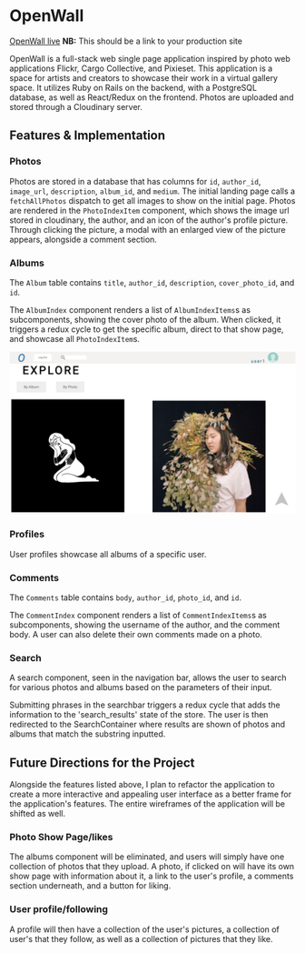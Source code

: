 # OpenWall

[OpenWall live][heroku] **NB:** This should be a link to your production site

[heroku]: http://www.openwall.space

OpenWall is a full-stack web single page application inspired by photo web applications Flickr, Cargo Collective, and Pixieset. This application is a space for artists and creators to showcase their work in a virtual gallery space. It utilizes Ruby on Rails on the backend, with a PostgreSQL database, as well as React/Redux on the frontend. Photos are uploaded and stored through a Cloudinary server.

## Features & Implementation

### Photos

  Photos are stored in a database that has columns for  `id`, `author_id`, `image_url`, `description`, `album_id`, and `medium`. The initial landing page calls a  `fetchAllPhotos` dispatch to get all images to show on the initial page.
  Photos are rendered in the `PhotoIndexItem` component, which shows the image url stored in cloudinary, the author, and an icon of the author's profile picture. Through clicking the picture, a modal with an enlarged view of the picture appears, alongside a comment section.

### Albums

The `Album` table contains `title`, `author_id`, `description`, `cover_photo_id`, and `id`.

The `AlbumIndex` component renders a list of `AlbumIndexItems`s as subcomponents, showing the cover photo of the album. When clicked, it triggers a redux cycle to get the specific album, direct to that show page, and showcase all `PhotoIndexItem`s.

![image of album index](screenshot.png)
### Profiles

User profiles showcase all albums of a specific user.

### Comments

The `Comments` table contains `body`, `author_id`, `photo_id`, and `id`.

The `CommentIndex` component renders a list of `CommentIndexItems`s as subcomponents, showing the username of the author, and the comment body. A user can also delete their own comments made on a photo.

### Search

A search component, seen in the navigation bar, allows the user to search for various photos and albums based on the parameters of their input.

Submitting phrases in the searchbar triggers a redux cycle that adds the information to the 'search_results' state of the store. The user is then redirected to the SearchContainer where results are shown of photos and albums that match the substring inputted.   

## Future Directions for the Project

Alongside the features listed above, I plan to refactor the application to create a more interactive and appealing user interface as a better frame for the application's features. The entire wireframes of the application will be shifted as well.

### Photo Show Page/likes

The albums component will be eliminated, and users will simply have one collection of photos that they upload. A photo, if clicked on will have its own show page with information about it, a link to the user's profile, a comments section underneath, and a button for liking.

### User profile/following

A profile will then have a collection of the user's pictures, a collection of user's that they follow, as well as a collection of pictures that they like.
